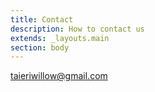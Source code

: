 ```yaml
---
title: Contact
description: How to contact us
extends: _layouts.main
section: body
---
```

taieriwillow@gmail.com
